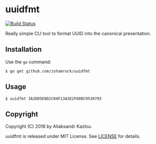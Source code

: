 # uuidfmt

[![Build Status](https://travis-ci.org/zshamrock/uuidfmt.svg?branch=master)](https://travis-ci.org/zshamrock/uuidfmt)

Really simple CLI tool to format UUID into the canonical presentation.

## Installation

Use the `go` command:

	$ go get github.com/zshamrock/uuidfmt

## Usage

    $ uuidfmt 3A2DD5E0D2C04F13A3E2F600C9530793

## Copyright

Copyright (C) 2018 by Aliaksandr Kazlou.

uuidfmt is released under MIT License.
See [LICENSE](https://github.com/zshamrock/uuidfmt/blob/master/LICENSE) for details.
